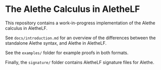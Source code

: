 # The Alethe Calculus in AletheLF

This repository contains a work-in-progress implementation of the Alethe calculus in AletheLF.

See `docs/introduction.md` for an overview of the differences between the standalone Alethe syntax, and Alethe in AletheLF.

See the `examples/` folder for example proofs in both formats.

Finally, the `signature/` folder contains AletheLF signature files for Alethe.


